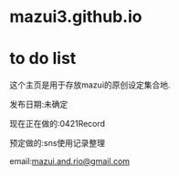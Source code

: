 # mazui3.github.io

# to do list
这个主页是用于存放mazui的原创设定集合地.


发布日期:未确定

现在正在做的:0421Record

预定做的:sns使用记录整理


email:mazui.and.rio@gmail.com
